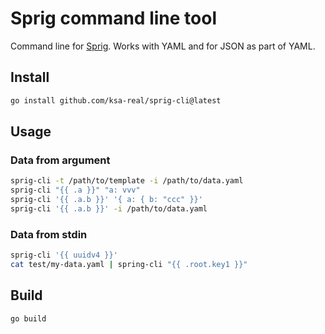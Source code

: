 # Sprig command line tool

Command line for [Sprig](https://github.com/Masterminds/sprig). Works with YAML and for JSON as part of YAML.

## Install

```bash
go install github.com/ksa-real/sprig-cli@latest
```

## Usage

### Data from argument

```bash
sprig-cli -t /path/to/template -i /path/to/data.yaml
sprig-cli "{{ .a }}" "a: vvv" 
sprig-cli '{{ .a.b }}' '{ a: { b: "ccc" }}'
sprig-cli '{{ .a.b }}' -i /path/to/data.yaml
```

### Data from stdin

```bash
sprig-cli '{{ uuidv4 }}'
cat test/my-data.yaml | spring-cli "{{ .root.key1 }}" 
```

## Build
```bash
go build
```

